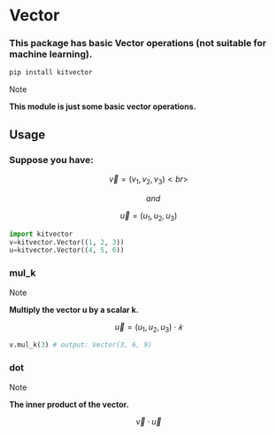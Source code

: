 # Vector
### This package has basic Vector operations (not suitable for machine learning).
```py
pip install kitvector
```
> [!NOTE]
> **This module is just some basic vector operations.**
## Usage
### Suppose you have: 

$$
 \vec{v}=(v_1, v_2, v_3)<br>
$$
 
$$
 \quad and
$$
 
$$
 \vec{u}=(u_1, u_2, u_3)
$$
```py
import kitvector
v=kitvector.Vector((1, 2, 3))
u=kitvector.Vector((4, 5, 6))
```
### mul_k
> [!NOTE]
> **Multiply the vector u by a scalar k.**

$$
 \vec{u}=(u_1, u_2, u_3)⋅𝑘
$$
```py
v.mul_k(3) # output: Vector(3, 6, 9)
```
### dot
> [!NOTE]
> **The inner product of the vector.**

$$
\vec{v} \cdot \vec{u}
$$
